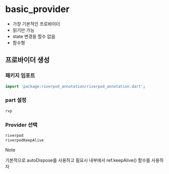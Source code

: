 # basic_provider

- 가장 기본적인 프로바이더
- 읽기만 가능
- state 변경을 할수 없음
- 함수형

## 프로바이더 생성

### 패키지 임포트

```dart
import 'package:riverpod_annotation/riverpod_annotation.dart';
```

### part 설정

```dart
rvp
```

### Provider 선택

```dart
riverpod
riverpodKeepAlive
```

> [!NOTE]
> 기본적으로 autoDispose를 사용하고
> 필요시 내부에서 ref.keepAlive() 함수를 사용하자
